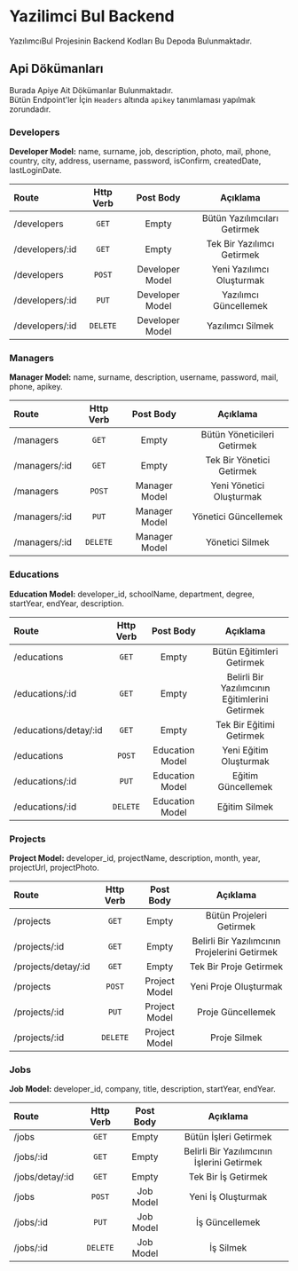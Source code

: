 # Yazilimci Bul Backend 
YazılımcıBul Projesinin Backend Kodları Bu Depoda Bulunmaktadır.

## Api Dökümanları
Burada Apiye Ait Dökümanlar Bulunmaktadır. <br/>
Bütün Endpoint'ler İçin `Headers` altında `apikey` tanımlaması yapılmak zorundadır. <br/>

### Developers
**Developer Model:** name, surname, job, description, photo, mail, phone, country, city, address, username, password, isConfirm, createdDate, lastLoginDate. <br/>

Route| Http Verb | Post Body | Açıklama
:--- | :---: | :---: | :---:
/developers | `GET` | Empty | Bütün Yazılımcıları Getirmek
/developers/:id | `GET` | Empty | Tek Bir Yazılımcı Getirmek
/developers| `POST` | Developer Model | Yeni Yazılımcı Oluşturmak
/developers/:id | `PUT` | Developer Model | Yazılımcı Güncellemek
/developers/:id | `DELETE` | Developer Model | Yazılımcı Silmek

### Managers
**Manager Model:** name, surname, description, username, password, mail, phone, apikey. <br/>

Route| Http Verb | Post Body | Açıklama
:--- | :---: | :---: | :---:
/managers | `GET` | Empty | Bütün Yöneticileri Getirmek
/managers/:id | `GET` | Empty | Tek Bir Yönetici Getirmek
/managers| `POST` | Manager Model | Yeni Yönetici Oluşturmak
/managers/:id | `PUT` | Manager Model | Yönetici Güncellemek
/managers/:id | `DELETE` | Manager Model | Yönetici Silmek

### Educations
**Education Model:** developer_id, schoolName, department, degree, startYear, endYear, description. <br/>

Route| Http Verb | Post Body | Açıklama
:--- | :---: | :---: | :---:
/educations | `GET` | Empty | Bütün Eğitimleri Getirmek
/educations/:id | `GET` | Empty | Belirli Bir Yazılımcının Eğitimlerini Getirmek
/educations/detay/:id | `GET` | Empty | Tek Bir Eğitimi Getirmek
/educations| `POST` | Education Model | Yeni Eğitim Oluşturmak
/educations/:id | `PUT` | Education Model | Eğitim Güncellemek
/educations/:id | `DELETE` | Education Model | Eğitim Silmek

### Projects
**Project Model:** developer_id, projectName, description, month, year, projectUrl, projectPhoto. <br/>

Route| Http Verb | Post Body | Açıklama
:--- | :---: | :---: | :---:
/projects | `GET` | Empty | Bütün Projeleri Getirmek
/projects/:id | `GET` | Empty | Belirli Bir Yazılımcının Projelerini Getirmek
/projects/detay/:id | `GET` | Empty | Tek Bir Proje Getirmek
/projects| `POST` | Project Model | Yeni Proje Oluşturmak
/projects/:id | `PUT` | Project Model | Proje Güncellemek
/projects/:id | `DELETE` | Project Model | Proje Silmek

### Jobs
**Job Model:** developer_id, company, title, description, startYear, endYear. <br/>

Route| Http Verb | Post Body | Açıklama
:--- | :---: | :---: | :---:
/jobs | `GET` | Empty | Bütün İşleri Getirmek
/jobs/:id | `GET` | Empty | Belirli Bir Yazılımcının İşlerini Getirmek
/jobs/detay/:id | `GET` | Empty | Tek Bir İş Getirmek
/jobs| `POST` | Job Model | Yeni İş Oluşturmak
/jobs/:id | `PUT` | Job Model | İş Güncellemek
/jobs/:id | `DELETE` | Job Model | İş Silmek